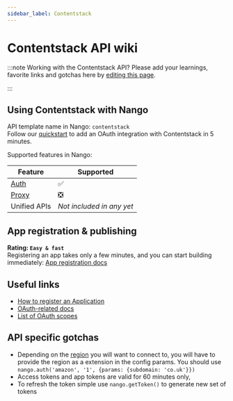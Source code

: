 ```yaml
---
sidebar_label: Contentstack
---
```


# Contentstack API wiki

:::note Working with the Contentstack API?
Please add your learnings, favorite links and gotchas here by [editing this page](https://github.com/nangohq/nango/tree/master/docs/docs/providers/contentstack.md).

:::

## Using Contentstack with Nango

API template name in Nango: `contentstack`  
Follow our [quickstart](../quickstart.md) to add an OAuth integration with Contentstack in 5 minutes.

Supported features in Nango:

| Feature                            | Supported                 |
| ---------------------------------- | ------------------------- |
| [Auth](/nango-auth/core-concepts)  | ✅                        |
| [Proxy](/nango-unified-apis/proxy) | ❎                        |
| Unified APIs                       | _Not included in any yet_ |


## App registration & publishing
**Rating: `Easy & fast`**  
Registering an app takes only a few minutes, and you can start building immediately: [App registration docs](https://www.contentstack.com/docs/developers/developer-hub/contentstack-oauth/#configuring-contentstack-oauth)



## Useful links

- [How to register an Application](https://www.contentstack.com/docs/developers/developer-hub/contentstack-oauth/#configuring-contentstack-oauth)
- [OAuth-related docs](https://www.contentstack.com/docs/developers/developer-hub/contentstack-oauth)
- [List of OAuth scopes](https://www.contentstack.com/docs/developers/developer-hub/oauth-scopes/)


## API specific gotchas
- Depending on the [region](https://www.contentstack.com/docs/developers/developer-hub/contentstack-oauth/#construct-your-authorization-url) you will want to connect to, you will have to provide the region as a extension in the config params. You should use `nango.auth('amazon', '1', {params: {subdomain: 'co.uk'}})`
- Access tokens and app tokens are valid for 60 minutes only, 
- To refresh the token simple use `nango.getToken()` to generate new set of tokens
